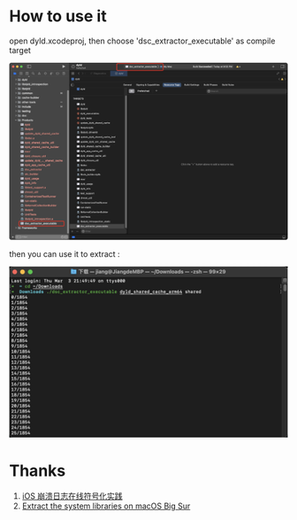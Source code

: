 # How to use it

open dyld.xcodeproj, then choose 'dsc_extractor_executable' as compile target

![](./1.png)

then you can use it to extract :

![](./2.png)

# Thanks

1. [iOS 崩溃日志在线符号化实践](https://mp.weixin.qq.com/s/MIun-eV4_J1hXGDRjGoLaw?scene=25#wechat_redirect)
2. [Extract the system libraries on macOS Big Sur](https://lapcatsoftware.com/articles/bigsur.html)